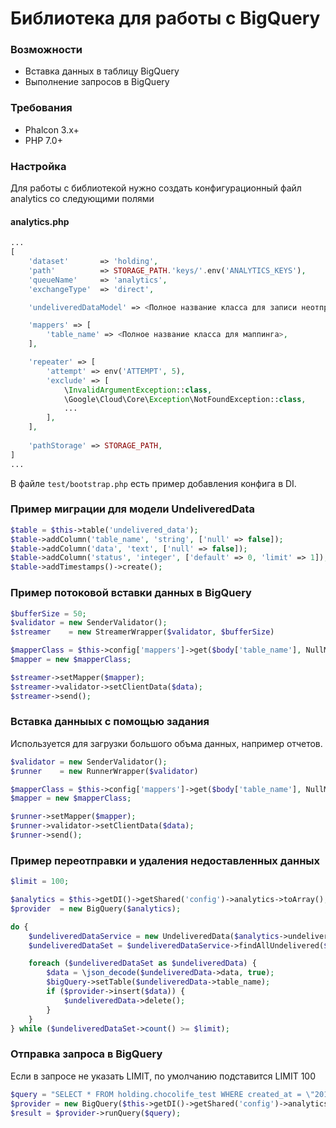 # Библиотека для работы с BigQuery


### Возможности
- Вставка данных в таблицу BigQuery
- Выполнение запросов в BigQuery

### Требования
- Phalcon 3.x+
- PHP 7.0+

### Настройка

Для работы с библиотекой нужно создать конфигурационный файл 
analytics со следующими полями

#### analytics.php
```php
...
[
    'dataset'       => 'holding',
    'path'          => STORAGE_PATH.'keys/'.env('ANALYTICS_KEYS'),
    'queueName'     => 'analytics',
    'exchangeType'  => 'direct',

    'undeliveredDataModel' => <Полное название класса для записи неотправленных данных>,

    'mappers' => [
        'table_name' => <Полное название класса для маппинга>,
    ],

    'repeater' => [
        'attempt' => env('ATTEMPT', 5),
        'exclude' => [
            \InvalidArgumentException::class,
            \Google\Cloud\Core\Exception\NotFoundException::class,
            ...
        ],
    ],
    
    'pathStorage' => STORAGE_PATH,
]
...
```

В файле `test/bootstrap.php` есть пример добавления конфига в DI.

### Пример миграции для модели UndeliveredData
```php
$table = $this->table('undelivered_data');
$table->addColumn('table_name', 'string', ['null' => false]);
$table->addColumn('data', 'text', ['null' => false]);
$table->addColumn('status', 'integer', ['default' => 0, 'limit' => 1]);
$table->addTimestamps()->create();
```

### Пример потоковой вставки данных в BigQuery
```php
$bufferSize = 50;
$validator = new SenderValidator();
$streamer    = new StreamerWrapper($validator, $bufferSize)

$mapperClass = $this->config['mappers']->get($body['table_name'], NullMapper::class);
$mapper = new $mapperClass;

$streamer->setMapper($mapper);
$streamer->validator->setClientData($data);
$streamer->send();
```

### Вставка данныых с помощью задания
Используется для загрузки большого объма данных, например отчетов.
```php
$validator = new SenderValidator();
$runner    = new RunnerWrapper($validator)

$mapperClass = $this->config['mappers']->get($body['table_name'], NullMapper::class);
$mapper = new $mapperClass;

$runner->setMapper($mapper);
$runner->validator->setClientData($data);
$runner->send();
```


### Пример переотправки и удаления недоставленных данных
```php
$limit = 100;

$analytics = $this->getDI()->getShared('config')->analytics->toArray();
$provider  = new BigQuery($analytics);

do {
    $undeliveredDataService = new UndeliveredData($analytics->undeliveredDataModel);
    $undeliveredDataSet = $undeliveredDataService->findAllUndelivered($limit);

    foreach ($undeliveredDataSet as $undeliveredData) {
        $data = \json_decode($undeliveredData->data, true);
        $bigQuery->setTable($undeliveredData->table_name);
        if ($provider->insert($data)) {
            $undeliveredData->delete();
        }
    }
} while ($undeliveredDataSet->count() >= $limit);
```

### Отправка запроса в BigQuery
Если в запросе не указать LIMIT, по умолчанию подставится LIMIT 100
```php
$query = "SELECT * FROM holding.chocolife_test WHERE created_at = \"2018-11-20\" LIMIT 100"
$provider = new BigQuery($this->getDI()->getShared('config')->analytics->toArray());
$result = $provider->runQuery($query);
```
